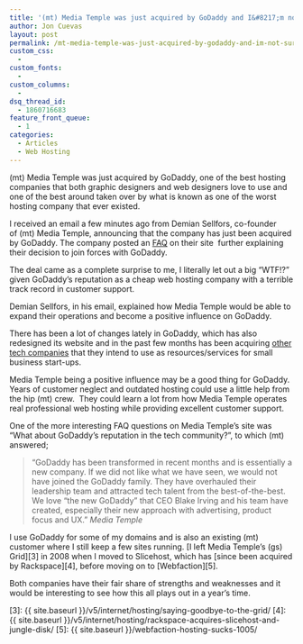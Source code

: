 ```yaml
---
title: '(mt) Media Temple was just acquired by GoDaddy and I&#8217;m not sure if that&#8217;s a good thing'
author: Jon Cuevas
layout: post
permalink: /mt-media-temple-was-just-acquired-by-godaddy-and-im-not-sure-if-thats-a-good-thing-2026/
custom_css:
  - 
custom_fonts:
  - 
custom_columns:
  - 
dsq_thread_id:
  - 1860716683
feature_front_queue:
  - 1
categories:
  - Articles
  - Web Hosting
---
```

(mt) Media Temple was just acquired by GoDaddy, one of the best hosting companies that both graphic designers and web designers love to use and one of the best around taken over by what is known as one of the worst hosting company that ever existed.

<!--more-->

I received an email a few minutes ago from Demian Sellfors, co-founder of (mt) Media Temple, announcing that the company has just been acquired by GoDaddy. The company posted an [FAQ][1] on their site  further explaining their decision to join forces with GoDaddy.

The deal came as a complete surprise to me, I literally let out a big &#8220;WTF!?&#8221; given GoDaddy&#8217;s reputation as a cheap web hosting company with a terrible track record in customer support.

Demian Sellfors, in his email, explained how Media Temple would be able to expand their operations and become a positive influence on GoDaddy.

There has been a lot of changes lately in GoDaddy, which has also redesigned its website and in the past few months has been acquiring [other tech companies][2] that they intend to use as resources/services for small business start-ups.

Media Temple being a positive influence may be a good thing for GoDaddy. Years of customer neglect and outdated hosting could use a little help from the hip (mt) crew.  They could learn a lot from how Media Temple operates real professional web hosting while providing excellent customer support.

One of the more interesting FAQ questions on Media Temple&#8217;s site was &#8220;What about GoDaddy’s reputation in the tech community?&#8221;, to which (mt) answered;

> &#8220;GoDaddy has been transformed in recent months and is essentially a new company. If we did not like what we have seen, we would not have joined the GoDaddy family. They have overhauled their leadership team and attracted tech talent from the best-of-the-best. We love “the new GoDaddy” that CEO Blake Irving and his team have created, especially their new approach with advertising, product focus and UX.&#8221; <cite>Media Temple</cite>

I use GoDaddy for some of my domains and is also an existing (mt) customer where I still keep a few sites running. [I left Media Temple&#8217;s (gs) Grid][3] in 2008 when I moved to Slicehost, which has [since been acquired by Rackspace][4], before moving on to [Webfaction][5].

Both companies have their fair share of strengths and weaknesses and it would be interesting to see how this all plays out in a year&#8217;s time.

 [1]: http://weblog.mediatemple.net/2013/10/15/faqs-about-the-godaddy-acquisition
 [2]: http://www.godaddy.com/news/article/godaddy-acquires-ronin-integrates-invoicing-into-online-bookkeeping.aspx
 [3]: {{ site.baseurl }}/v5/internet/hosting/saying-goodbye-to-the-grid/
 [4]: {{ site.baseurl }}/v5/internet/hosting/rackspace-acquires-slicehost-and-jungle-disk/
 [5]: {{ site.baseurl }}/webfaction-hosting-sucks-1005/